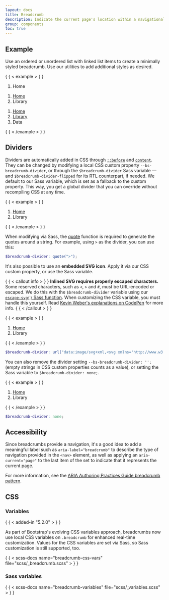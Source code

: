 ```yaml
---
layout: docs
title: Breadcrumb
description: Indicate the current page's location within a navigational hierarchy that automatically adds separators via CSS.
group: components
toc: true
---
```


## Example

Use an ordered or unordered list with linked list items to create a minimally
styled breadcrumb. Use our utilities to add additional styles as desired.

{ { < example > } }
<nav aria-label="breadcrumb">
  <ol class="breadcrumb">
    <li class="breadcrumb-item active" aria-current="page">Home</li>
  </ol>
</nav>

<nav aria-label="breadcrumb">
  <ol class="breadcrumb">
    <li class="breadcrumb-item"><a href="#">Home</a></li>
    <li class="breadcrumb-item active" aria-current="page">Library</li>
  </ol>
</nav>

<nav aria-label="breadcrumb">
  <ol class="breadcrumb">
    <li class="breadcrumb-item"><a href="#">Home</a></li>
    <li class="breadcrumb-item"><a href="#">Library</a></li>
    <li class="breadcrumb-item active" aria-current="page">Data</li>
  </ol>
</nav>
{ { < /example > } }

## Dividers

Dividers are automatically added in CSS through [
`::before`](https://developer.mozilla.org/en-US/docs/Web/CSS/::before) and [
`content`](https://developer.mozilla.org/en-US/docs/Web/CSS/content). They can
be changed by modifying a local CSS custom property `--bs-breadcrumb-divider`,
or through the `$breadcrumb-divider` Sass variable — and
`$breadcrumb-divider-flipped` for its RTL counterpart, if needed. We default to
our Sass variable, which is set as a fallback to the custom property. This way,
you get a global divider that you can override without recompiling CSS at any
time.

{ { < example > } }
<nav style="--bs-breadcrumb-divider: '>';" aria-label="breadcrumb">
  <ol class="breadcrumb">
    <li class="breadcrumb-item"><a href="#">Home</a></li>
    <li class="breadcrumb-item active" aria-current="page">Library</li>
  </ol>
</nav>
{ { < /example > } }

When modifying via Sass,
the [quote](https://sass-lang.com/documentation/modules/string/#quote) function
is required to generate the quotes around a string. For example, using `>` as
the divider, you can use this:

```scss
$breadcrumb-divider: quote(">");
```

It's also possible to use an **embedded SVG icon**. Apply it via our CSS custom
property, or use the Sass variable.

{ { < callout info > } }
**Inlined SVG requires properly escaped characters.** Some reserved characters,
such as `<`, `>` and `#`, must be URL-encoded or escaped. We do this with the
`$breadcrumb-divider` variable using our [`escape-svg()` Sass function](/customize/sass.md#escape-svg). When customizing the CSS variable,
you must handle this yourself.
Read [Kevin Weber's explanations on CodePen](https://codepen.io/kevinweber/pen/dXWoRw )
for more info.
{ { < /callout > } }

{ { < example > } }
<nav style="--bs-breadcrumb-divider: url(&#34;data:image/svg+xml,%3Csvg xmlns='http://www.w3.org/2000/svg' width='8' height='8'%3E%3Cpath d='M2.5 0L1 1.5 3.5 4 1 6.5 2.5 8l4-4-4-4z' fill='%236c757d'/%3E%3C/svg%3E&#34;);" aria-label="breadcrumb">
  <ol class="breadcrumb">
    <li class="breadcrumb-item"><a href="#">Home</a></li>
    <li class="breadcrumb-item active" aria-current="page">Library</li>
  </ol>
</nav>
{ { < /example > } }

```scss
$breadcrumb-divider: url("data:image/svg+xml,<svg xmlns='http://www.w3.org/2000/svg' width='8' height='8'><path d='M2.5 0L1 1.5 3.5 4 1 6.5 2.5 8l4-4-4-4z' fill='#{$breadcrumb-divider-color}'/></svg>");
```

You can also remove the divider setting `--bs-breadcrumb-divider: '';` (empty
strings in CSS custom properties counts as a value), or setting the Sass
variable to `$breadcrumb-divider: none;`.

{ { < example > } }
<nav style="--bs-breadcrumb-divider: '';" aria-label="breadcrumb">
  <ol class="breadcrumb">
    <li class="breadcrumb-item"><a href="#">Home</a></li>
    <li class="breadcrumb-item active" aria-current="page">Library</li>
  </ol>
</nav>
{ { < /example > } }

```scss
$breadcrumb-divider: none;
```

## Accessibility

Since breadcrumbs provide a navigation, it's a good idea to add a meaningful
label such as `aria-label="breadcrumb"` to describe the type of navigation
provided in the `<nav>` element, as well as applying an `aria-current="page"` to
the last item of the set to indicate that it represents the current page.

For more information, see
the [ARIA Authoring Practices Guide breadcrumb pattern](https://www.w3.org/WAI/ARIA/apg/patterns/breadcrumb/).

## CSS

### Variables

{ { < added-in "5.2.0" > } }

As part of Bootstrap's evolving CSS variables approach, breadcrumbs now use
local CSS variables on `.breadcrumb` for enhanced real-time customization.
Values for the CSS variables are set via Sass, so Sass customization is still
supported, too.

{ { < scss-docs name="breadcrumb-css-vars" file="scss/_breadcrumb.scss" > } }

### Sass variables

{ { < scss-docs name="breadcrumb-variables" file="scss/_variables.scss" > } }
